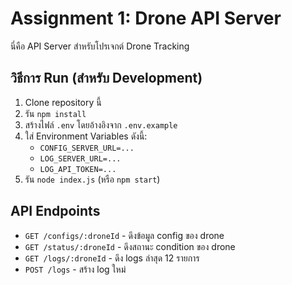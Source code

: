 # Assignment 1: Drone API Server

นี่คือ API Server สำหรับโปรเจกต์ Drone Tracking

## วิธีการ Run (สำหรับ Development)

1.  Clone repository นี้
2.  รัน `npm install`
3.  สร้างไฟล์ `.env` โดยอ้างอิงจาก `.env.example`
4.  ใส่ Environment Variables ดังนี้:
    - `CONFIG_SERVER_URL=...`
    - `LOG_SERVER_URL=...`
    - `LOG_API_TOKEN=...`
5.  รัน `node index.js` (หรือ `npm start`)

## API Endpoints

-   `GET /configs/:droneId` - ดึงข้อมูล config ของ drone
-   `GET /status/:droneId` - ดึงสถานะ condition ของ drone
-   `GET /logs/:droneId` - ดึง logs ล่าสุด 12 รายการ
-   `POST /logs` - สร้าง log ใหม่